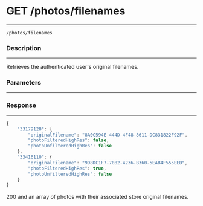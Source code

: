 # GET /photos/filenames
***
`/photos/filenames`

### Description
***
Retrieves the authenticated user's original filenames.

### Parameters
***


### Response
***

```javascript
{
    "33179128": {
        "originalFilename": "8A0C594E-444D-4F48-8611-DC831822F92F",
        "photoFilteredHighRes": false,
        "photoUnfilteredHighRes": false
    },
    "33416110": {
        "originalFilename": "998DC1F7-7082-4236-B360-5EAB4F555EED",
        "photoFilteredHighRes": true,
        "photoUnfilteredHighRes": false
    }
}
```

200 and an array of photos with their associated store original filenames.
